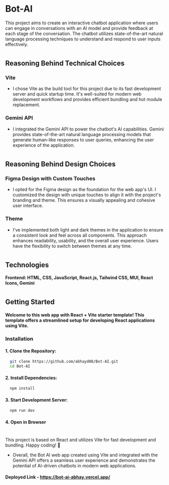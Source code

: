# Bot-AI

This project aims to create an interactive chatbot application where users can engage in conversations with an AI model and provide feedback at each stage of the conversation. The chatbot utilizes state-of-the-art natural language processing techniques to understand and respond to user inputs effectively.

#

## Reasoning Behind Technical Choices

### Vite

- I chose Vite as the build tool for this project due to its fast development server and quick startup time. It's well-suited for modern web development workflows and provides efficient bundling and hot module replacement.

### Gemini API

- I integrated the Gemini API to power the chatbot's AI capabilities. Gemini provides state-of-the-art natural language processing models that generate human-like responses to user queries, enhancing the user experience of the application.

#

## Reasoning Behind Design Choices

### Figma Design with Custom Touches

- I opted for the Figma design as the foundation for the web app's UI. I customized the design with unique touches to align it with the project's branding and theme. This ensures a visually appealing and cohesive user interface.

### Theme

- I've implemented both light and dark themes in the application to ensure a consistent look and feel across all components. This approach enhances readability, usability, and the overall user experience. Users have the flexibility to switch between themes at any time.

#

## Technologies

#### Frontend: HTML, CSS, JavaScript, React.js, Tailwind CSS, MUI, React Icons, Gemini

#

## Getting Started

#### Welcome to this web app with React + Vite starter template! This template offers a streamlined setup for developing React applications using Vite.

### Installation

#### 1. Clone the Repository:

```bash
  git clone https://github.com/abhayd08/Bot-AI.git
  cd Bot-AI
```

#### 2. Install Dependencies:

```bash
  npm install
```

#### 3. Start Development Server:

```bash
  npm run dev
```

#### 4. Open in Browser

#

This project is based on React and utilizes Vite for fast development and bundling. Happy coding! 🚀

- Overall, the Bot AI web app created using Vite and integrated with the Gemini API offers a seamless user experience and demonstrates the potential of AI-driven chatbots in modern web applications.

#### Deployed Link - https://bot-ai-abhay.vercel.app/
